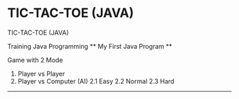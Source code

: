 # TIC-TAC-TOE (JAVA)
TIC-TAC-TOE (JAVA)

Training Java Programming
** My First Java Program **

Game with 2 Mode
1. Player vs Player
2. Player vs Computer (AI)
  2.1 Easy
  2.2 Normal
  2.3 Hard
  
  ****************************************
